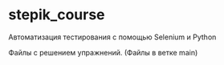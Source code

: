 # stepik_course

Автоматизация тестирования с помощью Selenium и Python

Файлы с решением упражнений.
(Файлы в ветке main)
